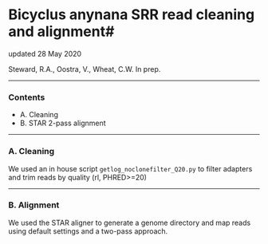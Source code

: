 # Bicyclus anynana SRR read cleaning and alignment#

updated 28 May 2020

Steward, R.A., Oostra, V., Wheat, C.W. In prep. 

***************************************

### Contents ###

+ A. Cleaning
+ B. STAR 2-pass alignment

***************************************

### A. Cleaning ###
We used an in house script `getlog_noclonefilter_Q20.py` to filter adapters and trim reads by quality (rl, PHRED>=20)

***************************************

### B. Alignment ###
We used the STAR aligner to generate a genome directory and map reads using default settings and a two-pass approach. 
